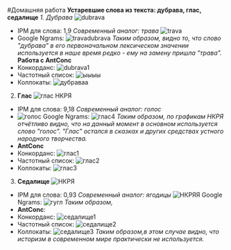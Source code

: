 #Домашняя работа
<B>Устаревшие слова из текста: дубрава, глас, седалище</B>
<I>1. Дубрава</I>
![dubrava](https://user-images.githubusercontent.com/46744556/55622789-d3710600-57a9-11e9-96f5-c984d1ecbcd4.PNG)
* IPM для слова: 1,9
<i>Современный аналог: трава</i>
![trava](https://user-images.githubusercontent.com/46744556/55622956-4e3a2100-57aa-11e9-805e-6dc78af932ce.PNG)
* Google Ngrams: 
![travadubrava](https://user-images.githubusercontent.com/46744556/55623113-b4bf3f00-57aa-11e9-99f7-97374dd16b84.PNG)
<i>Таким образом, видно то, что слово "дубрава" в его первоначальном лексическом значении используется в наше время редко - ему на замену пришла "трава".</i>
<b>Работа с AntConc</b>
* Конкорданс:
![dubrava1](https://user-images.githubusercontent.com/46744556/55653870-781a3480-57f8-11e9-85ba-29bfef904bef.PNG)
* Частотный список: 
![ыыыы](https://user-images.githubusercontent.com/46744556/55654347-d562b580-57f9-11e9-88db-8f4693414638.PNG)
* Коллокаты:
![дубраваа](https://user-images.githubusercontent.com/46744556/55654071-0a223d00-57f9-11e9-8376-3df760bb2c02.PNG)

2. <b>Глас</b>
![глас НКРЯ](https://user-images.githubusercontent.com/46744556/55653650-db579700-57f7-11e9-97bd-4f83ea8ae400.PNG)
* IPM для слова: 9,18
<i>Современный аналог: голос</i>
* ![голос](https://user-images.githubusercontent.com/46744556/55653766-2ec9e500-57f8-11e9-8b62-fc296fdbee61.PNG)
Google Ngrams:
![глас4](https://user-images.githubusercontent.com/46744556/55653785-40ab8800-57f8-11e9-91eb-007a588816ad.PNG)
<i>Таким образом, по графикам НКРЯ отчётливо видно, что на данный момент в основном используется слово "голос". "Глас" остался в сказках и других средствах устного народного творчества.</i>
* <b>AntConc</b>
* Конкорданс:
![глас1](https://user-images.githubusercontent.com/46744556/55654151-4a81bb00-57f9-11e9-8398-d60d7ab3b8da.PNG)
* Частотный список: 
![глас2](https://user-images.githubusercontent.com/46744556/55654165-566d7d00-57f9-11e9-8486-e7068d3b912c.PNG)
* Коллокаты: 
![глас3](https://user-images.githubusercontent.com/46744556/55654199-6a18e380-57f9-11e9-9d6e-ecd6a3edc44e.PNG)

3. <b>Седалище</b>
![НКРЯ](https://user-images.githubusercontent.com/46744556/55654581-76ea0700-57fa-11e9-9554-028ac6b17be2.PNG)
* IPM для слова: 0,93
<i>Современный аналог: ягодицы</i>
![НКРЯЯ](https://user-images.githubusercontent.com/46744556/55654645-a6990f00-57fa-11e9-8f48-ec237fac58f1.PNG)
Google Ngrams:
![гугл](https://user-images.githubusercontent.com/46744556/55654736-e65ff680-57fa-11e9-9700-6a37cb6cdff4.PNG)
<i>Таким образом,</i>
* <b>AntConc</b>:
* Конкорданс:
![седалище1](https://user-images.githubusercontent.com/46744556/55654434-0cd16200-57fa-11e9-8afa-e5e4bf973eaa.PNG)
* Частотный список:
![седалище2](https://user-images.githubusercontent.com/46744556/55654437-1064e900-57fa-11e9-89d6-c0bd44b02258.PNG)
* Коллокаты:
![седалище3](https://user-images.githubusercontent.com/46744556/55654442-12c74300-57fa-11e9-9a84-2ae715def0bc.PNG)
<i>Таким образом,в этом случае видно, что историзм в современном мире практически не используется.</i>


